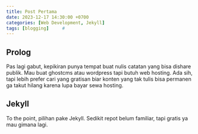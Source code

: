 ```yaml
---
title: Post Pertama
date: 2023-12-17 14:30:00 +0700
categories: [Web Development, Jekyll]
tags: [blogging]     #
---
```


## Prolog
Pas lagi gabut, kepikiran punya tempat buat nulis catatan yang bisa dishare publik. Mau buat ghostcms atau wordpress tapi butuh web hosting. Ada sih, tapi lebih prefer cari yang gratisan biar konten yang tak tulis bisa permanen ga takut hilang karena lupa bayar sewa hosting.

## Jekyll
To the point, pilihan pake Jekyll. Sedikit repot belum familiar, tapi gratis ya mau gimana lagi.
